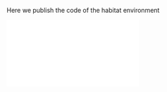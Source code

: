 Here we publish the code of the habitat environment

<iframe src="//player.bilibili.com/player.html?aid=614125538&bvid=BV1Eh4y1475R&cid=1146214248&page=1" scrolling="no" border="0" frameborder="no" framespacing="0" allowfullscreen="true"> </iframe>